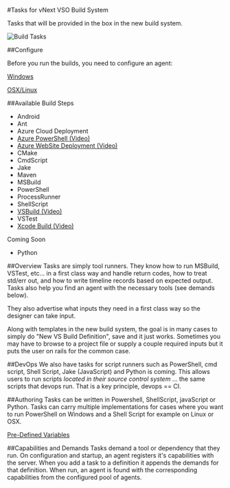 #Tasks for vNext VSO Build System


Tasks that will be provided in the box in the new build system.



![Build Tasks](/tasks.png?raw=true "Build Tasks")



##Configure



Before you run the builds, you need to configure an agent:



[Windows](http://youtu.be/V2-cPzggChg)

[OSX/Linux](https://github.com/Microsoft/vso-agent)


##Available Build Steps
* Android
* Ant
* Azure Cloud Deployment
* [Azure PowerShell (Video)](http://youtu.be/uRI94SJ_XoE)
* [Azure WebSite Deployment (Video)](http://youtu.be/aLprCE3uRHs)
* CMake
* CmdScript
* Jake
* Maven
* MSBuild
* PowerShell
* ProcessRunner
* ShellScript
* [VSBuild (Video)](http://youtu.be/Jx8s7KAATH4)
* VSTest
* [Xcode Build (Video)](http://youtu.be/OxmBuqtgHuM)

Coming Soon

* Python

##Overview
Tasks are simply tool runners.  They know how to run MSBuild, VSTest, etc... in a first class way and handle return codes, how to treat std/err out, and how to write timeline records based on expected output.  Tasks also help you find an agent with the necessary tools (see demands below).

They also advertise what inputs they need in a first class way so the designer can take input.

Along with templates in the new build system, the goal is in many cases to simply do "New VS Build Definition", save and it just works.  Sometimes you may have to browse to a project file or supply a couple required inputs but it puts the user on rails for the common case.

##DevOps
We also have tasks for script runners such as PowerShell, cmd script, Shell Script, Jake (JavaScript) and Python is coming.  This allows users to run scripts *located in their source control system* ... the same scripts that devops run.  That is a key principle, devops == CI.

##Authoring
Tasks can be written in Powershell, ShellScript, javaScript or Python.  Tasks can carry multiple implementations for cases where you want to run PowerShell on Windows and a Shell Script for example on Linux or OSX.

[Pre-Defined Variables](/docs/authoring/variables.md)

##Capabilities and Demands
Tasks demand a tool or dependency that they run.  On configuration and startup, an agent registers it's capabilities with the server.  When you add a task to a definition it appends the demands for that definition.  When run, an agent is found with the corresponding capabilities from the configured pool of agents.
